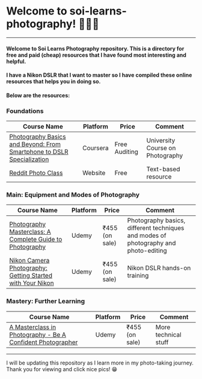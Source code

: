 # Welcome to soi-learns-photography! 🙋‍♂️📸

---

#### Welcome to Soi Learns Photography repository. This is a directory for free and paid (cheap) resources that I have found most interesting and helpful.

#### I have a Nikon DSLR that I want to master so I have compiled these online resources that helps you in doing so.

#### Below are the resources:

### Foundations
Course Name | Platform | Price | Comment
--- | --- | --- | ---
[Photography Basics and Beyond: From Smartphone to DSLR Specialization](https://www.coursera.org/specializations/photography-basics) | Coursera | Free Auditing | University Course on Photography
[Reddit Photo Class](http://www.r-photoclass.com/) | Website | Free | Text-based resource

### Main: Equipment and Modes of Photography
Course Name | Platform | Price | Comment
--- | --- | --- | ---
[Photography Masterclass: A Complete Guide to Photography](https://www.udemy.com/course/photography-masterclass-complete-guide-to-photography/) | Udemy | ₹455 (on sale) | Photography basics, different techniques and modes of photography and photo-editing
[Nikon Camera Photography: Getting Started with Your Nikon](https://www.udemy.com/course/nikon-camera-photography-course/) | Udemy | ₹455 (on sale) | Nikon DSLR hands-on training

### Mastery: Further Learning
Course Name | Platform | Price | Comment
--- | --- | --- | ---
[A Masterclass in Photography - Be A Confident Photographer](https://www.udemy.com/course/a-masterclass-in-photography/) | Udemy | ₹455 (on sale) | More technical stuff

---

I will be updating this repository as I learn more in my photo-taking journey. Thank you for viewing and click nice pics! 😁
